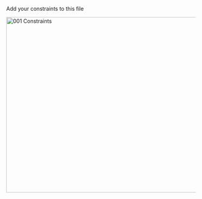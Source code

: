 Add your constraints to this file

<img width="887" height="467" alt="001 Constraints" src="https://github.com/user-attachments/assets/ac3adb16-decc-4ddf-949a-7df64d07f651" />
